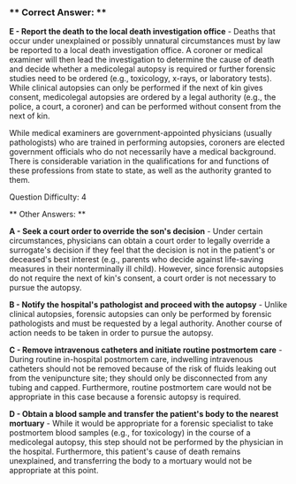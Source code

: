 ### ** Correct Answer: **

**E - Report the death to the local death investigation office** - Deaths that occur under unexplained or possibly unnatural circumstances must by law be reported to a local death investigation office. A coroner or medical examiner will then lead the investigation to determine the cause of death and decide whether a medicolegal autopsy is required or further forensic studies need to be ordered (e.g., toxicology, x-rays, or laboratory tests). While clinical autopsies can only be performed if the next of kin gives consent, medicolegal autopsies are ordered by a legal authority (e.g., the police, a court, a coroner) and can be performed without consent from the next of kin.

While medical examiners are government-appointed physicians (usually pathologists) who are trained in performing autopsies, coroners are elected government officials who do not necessarily have a medical background. There is considerable variation in the qualifications for and functions of these professions from state to state, as well as the authority granted to them.

Question Difficulty: 4

** Other Answers: **

**A - Seek a court order to override the son's decision** - Under certain circumstances, physicians can obtain a court order to legally override a surrogate's decision if they feel that the decision is not in the patient's or deceased's best interest (e.g., parents who decide against life-saving measures in their nonterminally ill child). However, since forensic autopsies do not require the next of kin's consent, a court order is not necessary to pursue the autopsy.

**B - Notify the hospital's pathologist and proceed with the autopsy** - Unlike clinical autopsies, forensic autopsies can only be performed by forensic pathologists and must be requested by a legal authority. Another course of action needs to be taken in order to pursue the autopsy.

**C - Remove intravenous catheters and initiate routine postmortem care** - During routine in-hospital postmortem care, indwelling intravenous catheters should not be removed because of the risk of fluids leaking out from the venipuncture site; they should only be disconnected from any tubing and capped. Furthermore, routine postmortem care would not be appropriate in this case because a forensic autopsy is required.

**D - Obtain a blood sample and transfer the patient's body to the nearest mortuary** - While it would be appropriate for a forensic specialist to take postmortem blood samples (e.g., for toxicology) in the course of a medicolegal autopsy, this step should not be performed by the physician in the hospital. Furthermore, this patient's cause of death remains unexplained, and transferring the body to a mortuary would not be appropriate at this point.

